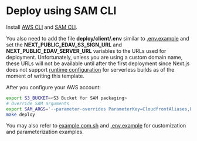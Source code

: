# Deploy using SAM CLI

Install [AWS CLI](https://aws.amazon.com/cli) and [SAM CLI](https://docs.aws.amazon.com/serverless-application-model/latest/developerguide/serverless-sam-cli-install.html).

You also need to add the file **deploy/client/.env** similar to [.env.example](client/.env.example) and set the **NEXT_PUBLIC_EDAV_S3_SIGN_URL** and **NEXT_PUBLIC_EDAV_SERVER_URL** variables to the URLs used for deployment. Unfortunately, unless you are using a custom domain name, these URLs will not be available until after the first deployment since Next.js does not support [runtime configuration](https://nextjs.org/docs/api-reference/next.config.js/runtime-configuration) for serverless builds as of the moment of writing this template.

After you configure your AWS account:

```sh
export S3_BUCKET=<S3 Bucket for SAM packaging>
# Override SAM arguments
export SAM_ARGS='--parameter-overrides ParameterKey=CloudfrontAliases,ParameterValue=example.com'
make deploy
```

You may also refer to [example.com.sh](example.com.sh) and [.env.example](client/.env.example) for customization and parameterization examples.
